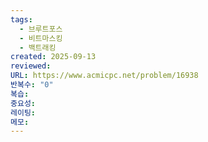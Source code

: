 ```yaml
---
tags:
  - 브루트포스
  - 비트마스킹
  - 백트래킹
created: 2025-09-13
reviewed:
URL: https://www.acmicpc.net/problem/16938
반복수: "0"
복습:
중요성:
레이팅:
메모:
---
```


